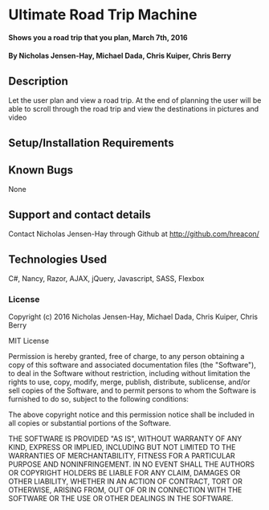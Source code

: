 # Ultimate Road Trip Machine

#### Shows you a road trip that you plan, March 7th, 2016

#### By Nicholas Jensen-Hay, Michael Dada, Chris Kuiper, Chris Berry

## Description

Let the user plan and view a road trip. At the end of planning the user will be able to scroll through the road trip and view the destinations in pictures and video

## Setup/Installation Requirements


## Known Bugs

None

## Support and contact details

Contact Nicholas Jensen-Hay through Github at http://github.com/hreacon/

## Technologies Used

C#, Nancy, Razor, AJAX, jQuery, Javascript, SASS, Flexbox

### License

Copyright (c) 2016 Nicholas Jensen-Hay, Michael Dada, Chris Kuiper, Chris Berry

MIT License

Permission is hereby granted, free of charge, to any person obtaining a copy of this software and associated documentation files (the "Software"), to deal in the Software without restriction, including without limitation the rights to use, copy, modify, merge, publish, distribute, sublicense, and/or sell copies of the Software, and to permit persons to whom the Software is furnished to do so, subject to the following conditions:

The above copyright notice and this permission notice shall be included in all copies or substantial portions of the Software.

THE SOFTWARE IS PROVIDED "AS IS", WITHOUT WARRANTY OF ANY KIND, EXPRESS OR IMPLIED, INCLUDING BUT NOT LIMITED TO THE WARRANTIES OF MERCHANTABILITY, FITNESS FOR A PARTICULAR PURPOSE AND NONINFRINGEMENT. IN NO EVENT SHALL THE AUTHORS OR COPYRIGHT HOLDERS BE LIABLE FOR ANY CLAIM, DAMAGES OR OTHER LIABILITY, WHETHER IN AN ACTION OF CONTRACT, TORT OR OTHERWISE, ARISING FROM, OUT OF OR IN CONNECTION WITH THE SOFTWARE OR THE USE OR OTHER DEALINGS IN THE SOFTWARE.

